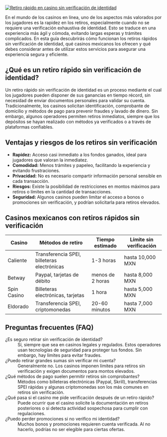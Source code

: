 [![Retiro rápido en casino sin verificación de identidad](https://123-caf.pages.dev/gitsignup.png)](https://vrmoo.ru/Bt82HjjY)

<p>En el mundo de los casinos en línea, uno de los aspectos más valorados por los jugadores es la rapidez en los retiros, especialmente cuando no se requiere una verificación exhaustiva de identidad. Esto se traduce en una experiencia más ágil y cómoda, evitando largas esperas y trámites complicados. En esta guía descubrirás cómo funcionan los retiros rápidos sin verificación de identidad, qué casinos mexicanos los ofrecen y qué debes considerar antes de utilizar estos servicios para asegurar una experiencia segura y eficiente.</p>  <h2>¿Qué es un retiro rápido sin verificación de identidad?</h2> <p>Un retiro rápido sin verificación de identidad es un proceso mediante el cual los jugadores pueden disponer de sus ganancias en tiempo récord, sin necesidad de enviar documentos personales para validar su cuenta. Tradicionalmente, los casinos solicitan identificación, comprobante de domicilio y métodos de pago para prevenir fraudes y lavado de dinero. Sin embargo, algunos operadores permiten retiros inmediatos, siempre que los depósitos se hayan realizado con métodos ya verificados o a través de plataformas confiables.</p>  <h2>Ventajas y riesgos de los retiros sin verificación</h2> <ul>   <li><strong>Rapidez:</strong> Acceso casi inmediato a los fondos ganados, ideal para jugadores que valoran la inmediatez.</li>   <li><strong>Comodidad:</strong> Menos trámites y papeleo, facilitando la experiencia y evitando frustraciones.</li>   <li><strong>Privacidad:</strong> No es necesario compartir información personal sensible en cada transacción.</li>   <li><strong>Riesgos:</strong> Existe la posibilidad de restricciones en montos máximos para retiros o límites en la cantidad de transacciones.</li>   <li><strong>Seguridad:</strong> Algunos casinos pueden limitar el acceso a bonos o promociones sin verificación, y podrían solicitarla para retiros elevados.</li> </ul>  <h2>Casinos mexicanos con retiros rápidos sin verificación</h2> <table>   <thead>     <tr>       <th>Casino</th>       <th>Métodos de retiro</th>       <th>Tiempo estimado</th>       <th>Límite sin verificación</th>     </tr>   </thead>   <tbody>     <tr>       <td>Caliente</td>       <td>Transferencia SPEI, billeteras electrónicas</td>       <td>1-3 horas</td>       <td>hasta 10,000 MXN</td>     </tr>     <tr>       <td>Betway</td>       <td>Paypal, tarjetas de débito</td>       <td>menos de 2 horas</td>       <td>hasta 8,000 MXN</td>     </tr>     <tr>       <td>Spin Casino</td>       <td>Billeteras electrónicas, tarjetas</td>       <td>1 hora</td>       <td>hasta 5,000 MXN</td>     </tr>     <tr>       <td>Eldorado</td>       <td>Transferencia SPEI, criptomonedas</td>       <td>20-60 minutos</td>       <td>hasta 7,000 MXN</td>     </tr>   </tbody> </table>  <h2>Preguntas frecuentes (FAQ)</h2> <dl>   <dt>¿Es seguro retirar sin verificación de identidad?</dt>   <dd>Sí, siempre que sea en casinos legales y regulados. Estos operadores usan tecnologías de seguridad para proteger tus fondos. Sin embargo, hay límites para evitar fraudes.</dd>    <dt>¿Puedo retirar grandes sumas sin verificar mi cuenta?</dt>   <dd>Generalmente no. Los casinos imponen límites para retiros sin verificación y exigen documentos para montos elevados.</dd>    <dt>¿Qué métodos de pago suelen permitir retiros sin comprobantes?</dt>   <dd>Métodos como billeteras electrónicas (Paypal, Skrill), transferencias SPEI rápidas y algunas criptomonedas son los más comunes en retiros sin verificación.</dd>    <dt>¿Qué pasa si el casino me pide verificación después de un retiro rápido?</dt>   <dd>Puede ocurrir que el casino solicite la documentación en retiros posteriores o si detecta actividad sospechosa para cumplir con regulaciones.</dd>    <dt>¿Puedo perder promociones si no verifico mi identidad?</dt>   <dd>Muchos bonos y promociones requieren cuenta verificada. Al no hacerlo, podrías no ser elegible para ciertas ofertas.</dd> </dl>